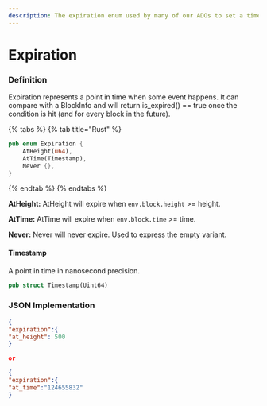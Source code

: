 ```yaml
---
description: The expiration enum used by many of our ADOs to set a time limit.
---
```


# Expiration

### Definition

Expiration represents a point in time when some event happens. It can compare with a BlockInfo and will return is\_expired() == true once the condition is hit (and for every block in the future).

{% tabs %}
{% tab title="Rust" %}
```rust
pub enum Expiration {
    AtHeight(u64),
    AtTime(Timestamp),
    Never {},
}
```
{% endtab %}
{% endtabs %}

**AtHeight:** AtHeight will expire when `env.block.height` >= height.

**AtTime:** AtTime will expire when `env.block.time` >= time.

**Never:** Never will never expire. Used to express the empty variant.

#### Timestamp

A point in time in nanosecond precision.

```rust
pub struct Timestamp(Uint64)
```

### JSON Implementation

```json
{
"expiration":{
"at_height": 500
}

or

{
"expiration":{
"at_time":"124655832"
}

```
